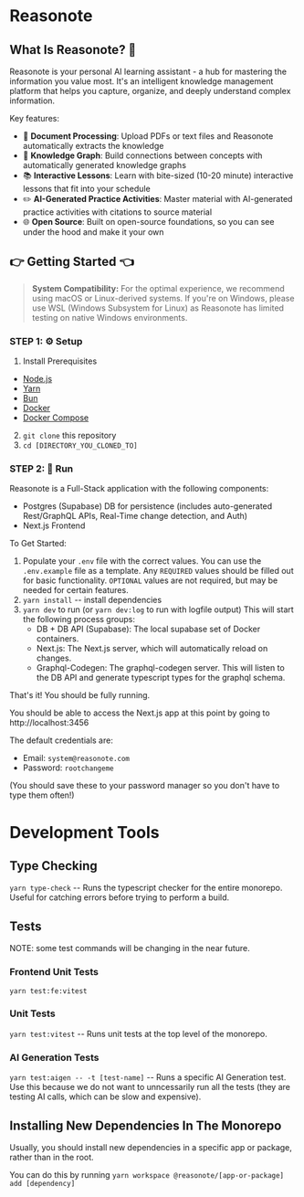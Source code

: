 # Reasonote

## What Is Reasonote? 🚀

Reasonote is your personal AI learning assistant - a hub for mastering the information you value most. It's an intelligent knowledge management platform that helps you capture, organize, and deeply understand complex information.

Key features:
- 📄 **Document Processing**: Upload PDFs or text files and Reasonote automatically extracts the knowledge
- 🧠 **Knowledge Graph**: Build connections between concepts with automatically generated knowledge graphs
- 📚 **Interactive Lessons**: Learn with bite-sized (10-20 minute) interactive lessons that fit into your schedule
- ✏️ **AI-Generated Practice Activities**: Master material with AI-generated practice activities with citations to source material
- 🌐 **Open Source**: Built on open-source foundations, so you can see under the hood and make it your own


## 👉 Getting Started 👈

> **System Compatibility:** For the optimal experience, we recommend using macOS or Linux-derived systems. If you're on Windows, please use WSL (Windows Subsystem for Linux) as Reasonote has limited testing on native Windows environments.

### STEP 1: ⚙️ Setup
1. Install Prerequisites
- [Node.js](https://nodejs.org/en/)
- [Yarn](https://classic.yarnpkg.com/en/docs/install/#mac-stable)
- [Bun](https://bun.sh/docs/installation)
- [Docker](https://docs.docker.com/get-docker/)
- [Docker Compose](https://docs.docker.com/compose/install/)
2. `git clone` this repository
3. `cd [DIRECTORY_YOU_CLONED_TO]`
  
### STEP 2: 🔄 Run
Reasonote is a Full-Stack application with the following components:
- Postgres (Supabase) DB for persistence (includes auto-generated Rest/GraphQL APIs, Real-Time change detection, and Auth)
- Next.js Frontend

To Get Started:
1. Populate your `.env` file with the correct values. You can use the `.env.example` file as a template. Any `REQUIRED` values should be filled out for basic functionality. `OPTIONAL` values are not required, but may be needed for certain features.
2. `yarn install` -- install dependencies
3. `yarn dev` to run (or `yarn dev:log` to run with logfile output) This will start the following process groups:
    - DB + DB API (Supabase): The local supabase set of Docker containers.
    - Next.js: The Next.js server, which will automatically reload on changes.
    - Graphql-Codegen: The graphql-codegen server. This will listen to the DB API and generate typescript types for the graphql schema.


That's it! You should be fully running.

You should be able to access the Next.js app at this point by going to http://localhost:3456

The default credentials are:
- Email: `system@reasonote.com`
- Password: `rootchangeme`

(You should save these to your password manager so you don't have to type them often!)



# Development Tools

## Type Checking
`yarn type-check` -- Runs the typescript checker for the entire monorepo. Useful for catching errors before trying to perform a build.

## Tests
NOTE: some test commands will be changing in the near future.
### Frontend Unit Tests
`yarn test:fe:vitest`

### Unit Tests
`yarn test:vitest` -- Runs unit tests at the top level of the monorepo.

### AI Generation Tests
`yarn test:aigen -- -t [test-name]` -- Runs a specific AI Generation test. Use this because we do not want to unncessarily run all the tests (they are testing AI calls, which can be slow and expensive).

## Installing New Dependencies In The Monorepo

Usually, you should install new dependencies in a specific app or package, rather than in the root.

You can do this by running `yarn workspace @reasonote/[app-or-package] add [dependency]`
